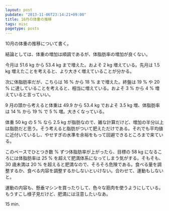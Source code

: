 ```yaml
---
layout: post
pubdate: "2013-11-06T23:14:21+09:00"
title: 10月の体重の推移
tags: misc
pagetype: posts
---
```

10月の体重の推移について書く。

結論としては、体重の増加は順調であるが、体脂肪率の増加が良くない。

今月は 51.6 kg から 53.4 kg まで増えた。およそ 2 kg 増えている。先月は 1.5 kg 増えたことを考えると、より大きく増えていることが分かる。

次に体脂肪率だが、こちらは 16 % から 18 % まで増えた。終盤は 19 % や 20 % に達していることを考えると、相当に増えている。およそ 3 % から 4 % 増えていると言っていい。

9 月の頭から考えると体重は 49.9 から 53.4 kg でおよそ 3.5 kg 増、体脂肪率は 14 % から 19 % で 5 % 増。大きくなっている。

体重 50 kg の 5 % なら 2.5 kg が脂肪なので、雑な計算だけど、増加の半分以上は脂肪だと思う。そう考えると脂肪がついて肥えただけである。それでも平均値に近付いているし、やせすぎの水準を余裕をもって回避できるところまで来ている。

このペースでひとつき数 % ずつ体脂肪率が上がったら、目標の 58 kg になるころには体脂肪率は 25 % を超えて肥満体系になってしまう気がする。そもそも、30 歳未満は 20 % を超えると肥満なので、そろそろ危険である。食べる量を調整するか、食べる内容を調整するかしないといけない。合わせて、運動もしないと。

運動の内容も、懸垂マシンを買ったりして、色々な筋肉を使うようにしている。もうすこし様子見だけど、肥満には注意したいなあ。

15 min.
